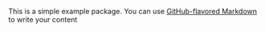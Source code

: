 This is a simple example package. You can use
[GitHub-flavored Markdown](https://guides.github.com/features/mastering-markdown/)
to write your content
